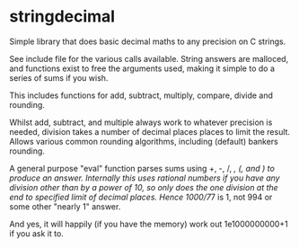 # stringdecimal

Simple library that does basic decimal maths to any precision on C strings.

See include file for the various calls available. String answers are malloced, and functions exist to free the arguments used, making it simple to do a series of sums if you wish.

This includes functions for add, subtract, multiply, compare, divide and rounding.

Whilst add, subtract, and multiple always work to whatever precision is needed, division takes a number of decimal places places to limit the result. Allows various common rounding algorithms, including (default) bankers rounding.

A general purpose "eval" function parses sums using +, -, /, *, (, and ) to produce an answer. Internally this uses rational numbers if you have any division other than by a power of 10, so only does the one division at the end to specified limit of decimal places. Hence 1000/7*7 is 1, not 994 or some other "nearly 1" answer.

And yes, it will happily (if you have the memory) work out 1e1000000000+1 if you ask it to.
